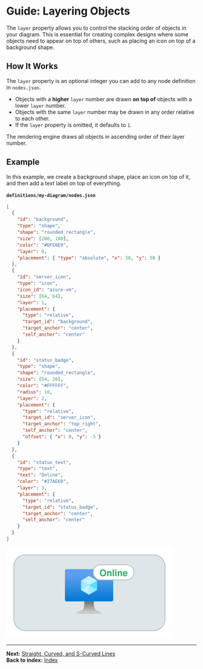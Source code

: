 # Guide: Layering Objects

The `layer` property allows you to control the stacking order of objects in your diagram. This is essential for creating complex designs where some objects need to appear on top of others, such as placing an icon on top of a background shape.

## How It Works

The `layer` property is an optional integer you can add to any node definition in `nodes.json`.

-   Objects with a **higher** `layer` number are drawn **on top of** objects with a lower `layer` number.
-   Objects with the same `layer` number may be drawn in any order relative to each other.
-   If the `layer` property is omitted, it defaults to `1`.

The rendering engine draws all objects in ascending order of their layer number.

## Example

In this example, we create a background shape, place an icon on top of it, and then add a text label on top of everything.

**`definitions/my-diagram/nodes.json`**
```json
[
  {
    "id": "background",
    "type": "shape",
    "shape": "rounded_rectangle",
    "size": [200, 100],
    "color": "#DFE6E9",
    "layer": 0,
    "placement": { "type": "absolute", "x": 50, "y": 50 }
  },
  {
    "id": "server_icon",
    "type": "icon",
    "icon_id": "azure-vm",
    "size": [64, 64],
    "layer": 1,
    "placement": {
      "type": "relative",
      "target_id": "background",
      "target_anchor": "center",
      "self_anchor": "center"
    }
  },
  {
    "id": "status_badge",
    "type": "shape",
    "shape": "rounded_rectangle",
    "size": [54, 20],
    "color": "#FFFFFF",
    "radius": 10,
    "layer": 2,
    "placement": {
      "type": "relative",
      "target_id": "server_icon",
      "target_anchor": "top_right",
      "self_anchor": "center",
      "offset": { "x": 0, "y": -5 }
    }
  },
  {
    "id": "status_text",
    "type": "text",
    "text": "Online",
    "color": "#27AE60",
    "layer": 3,
    "placement": {
      "type": "relative",
      "target_id": "status_badge",
      "target_anchor": "center",
      "self_anchor": "center"
    }
  }
]
```
![Layering Example](../images/layering_example.svg)

---
**Next:** [Straight, Curved, and S-Curved Lines](./connection-styles.md)\
**Back to index:** [Index](./index.md)
